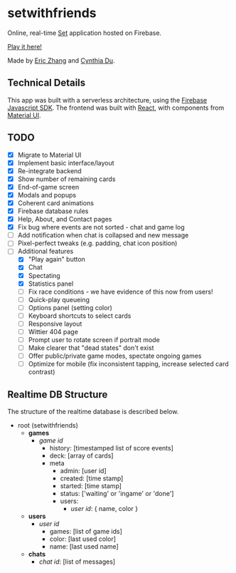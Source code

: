 # setwithfriends

Online, real-time [Set](<https://en.wikipedia.org/wiki/Set_(card_game)>)
application hosted on Firebase.

[Play it here!](https://setwithfriends.com/)

Made by [Eric Zhang](https://github.com/ekzhang) and
[Cynthia Du](https://github.com/cynthiakedu).

## Technical Details

This app was built with a serverless architecture, using the
[Firebase Javascript SDK](https://firebase.google.com/docs/reference/js). The
frontend was built with [React](https://reactjs.org/), with components from
[Material UI](https://material-ui.com/).

## TODO

- [x] Migrate to Material UI
- [x] Implement basic interface/layout
- [x] Re-integrate backend
- [x] Show number of remaining cards
- [x] End-of-game screen
- [x] Modals and popups
- [x] Coherent card animations
- [x] Firebase database rules
- [x] Help, About, and Contact pages
- [x] Fix bug where events are not sorted - chat and game log
- [ ] Add notification when chat is collapsed and new message
- [ ] Pixel-perfect tweaks (e.g. padding, chat icon position)
- [ ] Additional features
  - [x] "Play again" button
  - [x] Chat
  - [x] Spectating
  - [x] Statistics panel
  - [ ] Fix race conditions - we have evidence of this now from users!
  - [ ] Quick-play queueing
  - [ ] Options panel (setting color)
  - [ ] Keyboard shortcuts to select cards
  - [ ] Responsive layout
  - [ ] Wittier 404 page
  - [ ] Prompt user to rotate screen if portrait mode
  - [ ] Make clearer that "dead states" don't exist
  - [ ] Offer public/private game modes, spectate ongoing games
  - [ ] Optimize for mobile (fix inconsistent tapping, increase selected card contrast)

## Realtime DB Structure

The structure of the realtime database is described below.

- root (setwithfriends)
  - **games**
    - _game id_
      - history: [timestamped list of score events]
      - deck: [array of cards]
      - meta
        - admin: [user id]
        - created: [time stamp]
        - started: [time stamp]
        - status: ['waiting' or 'ingame' or 'done']
        - users:
          - _user id_: { name, color }
  - **users**
    - _user id_
      - games: [list of game ids]
      - color: [last used color]
      - name: [last used name]
  - **chats**
    - _chat id_: [list of messages]
